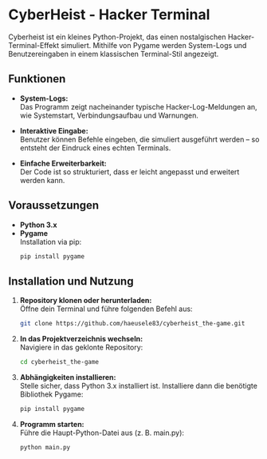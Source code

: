 # CyberHeist - Hacker Terminal

Cyberheist ist ein kleines Python-Projekt, das einen nostalgischen Hacker-Terminal-Effekt simuliert. Mithilfe von Pygame werden System-Logs und Benutzereingaben in einem klassischen Terminal-Stil angezeigt.

## Funktionen

- **System-Logs:**  
  Das Programm zeigt nacheinander typische Hacker-Log-Meldungen an, wie Systemstart, Verbindungsaufbau und Warnungen.

- **Interaktive Eingabe:**  
  Benutzer können Befehle eingeben, die simuliert ausgeführt werden – so entsteht der Eindruck eines echten Terminals.

- **Einfache Erweiterbarkeit:**  
  Der Code ist so strukturiert, dass er leicht angepasst und erweitert werden kann.

## Voraussetzungen

- **Python 3.x**
- **Pygame**  
  Installation via pip:
  ```bash
  pip install pygame

## Installation und Nutzung

1. **Repository klonen oder herunterladen:**  
   Öffne dein Terminal und führe folgenden Befehl aus:
   ```bash
   git clone https://github.com/haeusele83/cyberheist_the-game.git

2. **In das Projektverzeichnis wechseln:**  
   Navigiere in das geklonte Repository:
   ```bash
   cd cyberheist_the-game

3. **Abhängigkeiten installieren:**  
   Stelle sicher, dass Python 3.x installiert ist. Installiere dann die benötigte Bibliothek Pygame:
   ```bash
   pip install pygame

4. **Programm starten:**  
   Führe die Haupt-Python-Datei aus (z. B. main.py):
   ```bash
   python main.py
